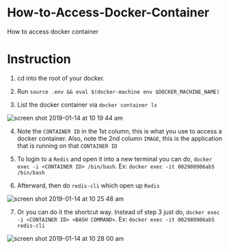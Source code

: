 # How-to-Access-Docker-Container
How to access docker container


# Instruction
1) cd into the root of your docker.

2) Run `source .env && eval $(docker-machine env $DOCKER_MACHINE_NAME)`

3) List the docker container via `docker container ls`

![screen shot 2019-01-14 at 10 19 44 am](https://user-images.githubusercontent.com/2894340/51121661-f365de80-17e5-11e9-965a-40180875802e.png)

4) Note the `CONTAINER ID` in the 1st column, this is what you use to access a docker container. Also, note the 2nd column `IMAGE`, this is the application that is running on that `CONTAINER ID`

5) To login to a `Redis` and open it into a new terminal you can do, `docker exec -i <CONTAINER ID> /bin/bash`.
Ex: `docker exec -it 002980906ab5 /bin/bash`

6) Afterward, then do `redis-cli` which open up `Redis`

![screen shot 2019-01-14 at 10 25 48 am](https://user-images.githubusercontent.com/2894340/51121996-cf56cd00-17e6-11e9-85b6-addb67bfab65.png)

7) Or you can do it the shortcut way. Instead of step 3 just do, `docker exec -i <CONTAINER ID> <BASH COMMAND>`.
Ex: `docker exec -it 002980906ab5 redis-cli`

![screen shot 2019-01-14 at 10 28 00 am](https://user-images.githubusercontent.com/2894340/51122105-1b097680-17e7-11e9-992e-33855f4abc75.png)
